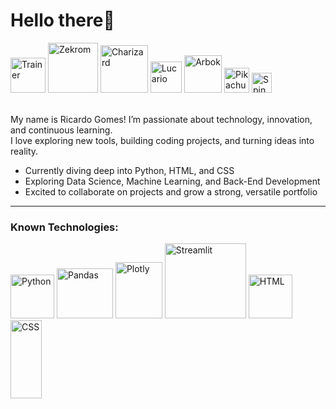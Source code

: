 <h1>Hello there👋</h1>
<div>
  <img src="https://64.media.tumblr.com/4d5b43e2e0dcd4a47128fdf85b9463e9/e7638102a47e4ee5-99/s1280x1920/68f4b6bd8f931af523c5d1391113763a947a07da.gifv" title="Trainer" width="56">
  <img src="https://projectpokemon.org/images/sprites-models/bw-animated/644.gif" title="Zekrom" width="80">
  <img src="https://projectpokemon.org/images/sprites-models/bw-animated/006.gif" title="Charizard" width="76">
  <img src="https://projectpokemon.org/images/sprites-models/bw-animated/448.gif" title="Lucario" width="50.4">
  <img src="https://projectpokemon.org/images/sprites-models/bw-animated/024.gif" title="Arbok" width="60">
  <img src="https://i.pinimg.com/originals/e9/38/d1/e938d18fc07a3ffd16b4864ef2f1308f.gif" title="Pikachu" width="40">
  <img src="https://projectpokemon.org/images/sprites-models/bw-animated/327.gif" title="Spinda" width="32">
</div>

<p><br>My name is Ricardo Gomes! I’m passionate about technology, innovation, and continuous learning.<br>
I love exploring new tools, building coding projects, and turning ideas into reality.</p>

<ul>
  <li>Currently diving deep into Python, HTML, and CSS</li>
  <li>Exploring Data Science, Machine Learning, and Back-End Development</li>
  <li>Excited to collaborate on projects and grow a strong, versatile portfolio</li>
</ul>

<hr>
<h3>Known Technologies:</h3>
<div>
 <img title="Python" src="https://github.com/user-attachments/assets/6e55cac1-9be4-46a8-b9ed-ee34e57a8584" width="70"/>
 <img title="Pandas" src="https://images.opencollective.com/pandas/6e5c060/logo/256.png" height="80" width="90"/>
 <img title="Plotly" src="https://store-images.s-microsoft.com/image/apps.36868.bfb0e2ee-be9e-4c73-807f-e0a7b805b1be.712aff5d-5800-47e0-97be-58d17ada3fb8.a46845e6-ce94-44cf-892b-54637c6fcf06" height="90" width="75"/>
 <img title="Streamlit" src="https://streamlit.io/images/brand/streamlit-logo-secondary-colormark-darktext.png" height="120" width="130"/>
 <img title="HTML" src="https://upload.wikimedia.org/wikipedia/commons/thumb/6/61/HTML5_logo_and_wordmark.svg/512px-HTML5_logo_and_wordmark.svg.png" width="70"/>
 <img title="CSS" src="https://upload.wikimedia.org/wikipedia/commons/thumb/d/d5/CSS3_logo_and_wordmark.svg/1200px-CSS3_logo_and_wordmark.svg.png" height="125" width="50"/>
</div>


